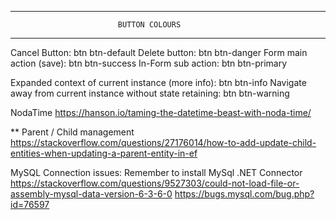 ﻿*********************************************************************************
							BUTTON COLOURS
*********************************************************************************

Cancel Button:						btn btn-default
Delete button: 						btn btn-danger
Form main action (save):			btn btn-success
In-Form sub action: 				btn btn-primary

Expanded context of current instance (more info):				btn btn-info
Navigate away from current instance without state retaining:	btn btn-warning


NodaTime
https://hanson.io/taming-the-datetime-beast-with-noda-time/

** Parent / Child management
https://stackoverflow.com/questions/27176014/how-to-add-update-child-entities-when-updating-a-parent-entity-in-ef


MySQL Connection issues: Remember to install MySql .NET Connector
https://stackoverflow.com/questions/9527303/could-not-load-file-or-assembly-mysql-data-version-6-3-6-0
https://bugs.mysql.com/bug.php?id=76597